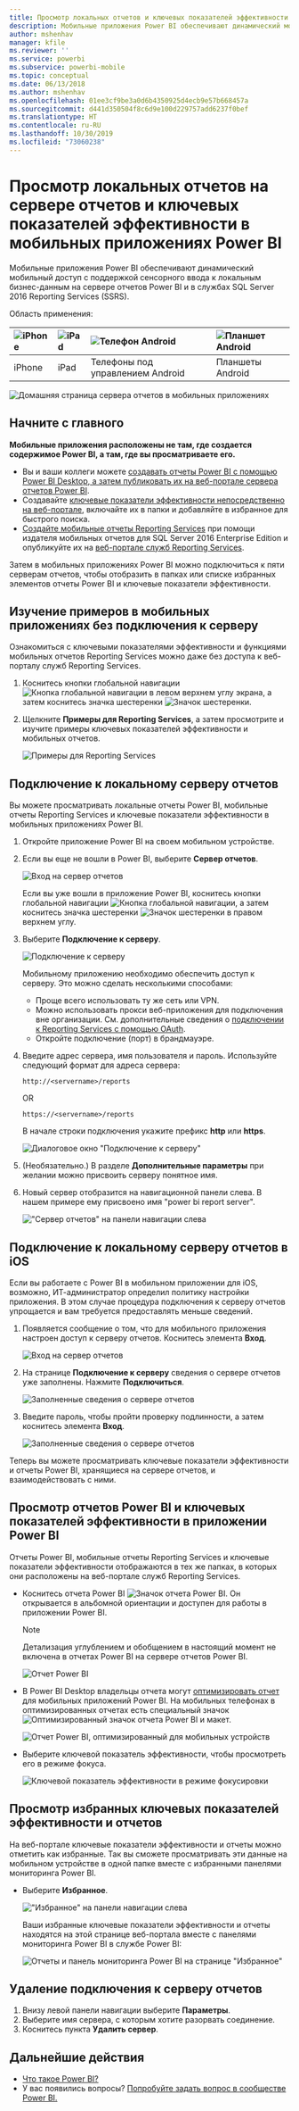 ```yaml
---
title: Просмотр локальных отчетов и ключевых показателей эффективности в мобильных приложениях Power BI
description: Мобильные приложения Power BI обеспечивают динамический мобильный доступ с поддержкой сенсорного ввода к локальным бизнес-данным в службах SQL Server Reporting Services и на сервере отчетов Power BI.
author: mshenhav
manager: kfile
ms.reviewer: ''
ms.service: powerbi
ms.subservice: powerbi-mobile
ms.topic: conceptual
ms.date: 06/13/2018
ms.author: mshenhav
ms.openlocfilehash: 01ee3cf9be3a0d6b4350925d4ecb9e57b668457a
ms.sourcegitcommit: d441d350504f8c6d9e100d229757add6237f0bef
ms.translationtype: HT
ms.contentlocale: ru-RU
ms.lasthandoff: 10/30/2019
ms.locfileid: "73060238"
---
```

# <a name="view-on-premises-report-server-reports-and-kpis-in-the-power-bi-mobile-apps"></a>Просмотр локальных отчетов на сервере отчетов и ключевых показателей эффективности в мобильных приложениях Power BI

Мобильные приложения Power BI обеспечивают динамический мобильный доступ с поддержкой сенсорного ввода к локальным бизнес-данным на сервере отчетов Power BI и в службах SQL Server 2016 Reporting Services (SSRS).

Область применения:

| ![iPhone](./media/mobile-app-ssrs-kpis-mobile-on-premises-reports/iphone-logo-50-px.png) | ![iPad](./media/mobile-app-ssrs-kpis-mobile-on-premises-reports/ipad-logo-50-px.png) | ![Телефон Android](./media/mobile-app-ssrs-kpis-mobile-on-premises-reports/android-phone-logo-50-px.png) | ![Планшет Android](./media/mobile-app-ssrs-kpis-mobile-on-premises-reports/android-tablet-logo-50-px.png) |
|:--- |:--- |:--- |:--- |
| iPhone |iPad |Телефоны под управлением Android |Планшеты Android |


![Домашняя страница сервера отчетов в мобильных приложениях](./media/mobile-app-ssrs-kpis-mobile-on-premises-reports/power-bi-ipad-pbi-report-server-home.png)

## <a name="first-things-first"></a>Начните с главного
**Мобильные приложения расположены не там, где создается содержимое Power BI, а там, где вы просматриваете его.**

* Вы и ваши коллеги можете [создавать отчеты Power BI с помощью Power BI Desktop, а затем публиковать их на веб-портале сервера отчетов Power BI](../../report-server/quickstart-create-powerbi-report.md). 
* Создавайте [ключевые показатели эффективности непосредственно на веб-портале](https://docs.microsoft.com/sql/reporting-services/working-with-kpis-in-reporting-services), включайте их в папки и добавляйте в избранное для быстрого поиска. 
* [Создайте мобильные отчеты Reporting Services](https://docs.microsoft.com/sql/reporting-services/mobile-reports/create-mobile-reports-with-sql-server-mobile-report-publisher) при помощи издателя мобильных отчетов для SQL Server 2016 Enterprise Edition и опубликуйте их на [веб-портале служб Reporting Services](https://docs.microsoft.com/sql/reporting-services/web-portal-ssrs-native-mode).  

Затем в мобильных приложениях Power BI можно подключиться к пяти серверам отчетов, чтобы отобразить в папках или списке избранных элементов отчеты Power BI и ключевые показатели эффективности. 

## <a name="explore-samples-in-the-mobile-apps-without-a-server-connection"></a>Изучение примеров в мобильных приложениях без подключения к серверу
Ознакомиться с ключевыми показателями эффективности и функциями мобильных отчетов Reporting Services можно даже без доступа к веб-порталу служб Reporting Services. 

1. Коснитесь кнопки глобальной навигации ![Кнопка глобальной навигации](././media/mobile-app-ssrs-kpis-mobile-on-premises-reports/power-bi-iphone-global-nav-button.png) в левом верхнем углу экрана, а затем коснитесь значка шестеренки ![Значок шестеренки](././media/mobile-app-ssrs-kpis-mobile-on-premises-reports/power-bi-ios-settings-icon.png).
2. Щелкните **Примеры для Reporting Services**, а затем просмотрите и изучите примеры ключевых показателей эффективности и мобильных отчетов.
   
   ![Примеры для Reporting Services](./media/mobile-app-ssrs-kpis-mobile-on-premises-reports/power-bi-iphone-ssrs-samples.png)

## <a name="connect-to-an-on-premises-report-server"></a>Подключение к локальному серверу отчетов
Вы можете просматривать локальные отчеты Power BI, мобильные отчеты Reporting Services и ключевые показатели эффективности в мобильных приложениях Power BI. 

1. Откройте приложение Power BI на своем мобильном устройстве.
2. Если вы еще не вошли в Power BI, выберите **Сервер отчетов**.
   
   ![Вход на сервер отчетов](./media/mobile-app-ssrs-kpis-mobile-on-premises-reports/power-bi-connect-to-rs-login.png)
   
   Если вы уже вошли в приложение Power BI, коснитесь кнопки глобальной навигации ![Кнопка глобальной навигации](././media/mobile-app-ssrs-kpis-mobile-on-premises-reports/power-bi-iphone-global-nav-button.png), а затем коснитесь значка шестеренки ![Значок шестеренки](././media/mobile-app-ssrs-kpis-mobile-on-premises-reports/power-bi-ios-settings-icon.png) в правом верхнем углу.
3. Выберите **Подключение к серверу**.
   
    ![Подключение к серверу](./media/mobile-app-ssrs-kpis-mobile-on-premises-reports/power-bi-android-server-sign-in.png)

     Мобильному приложению необходимо обеспечить доступ к серверу. Это можно сделать несколькими способами:

    - Проще всего использовать ту же сеть или VPN.
    - Можно использовать прокси веб-приложения для подключения вне организации. См. дополнительные сведения о [подключении к Reporting Services с помощью OAuth](mobile-oauth-ssrs.md). 
    - Откройте подключение (порт) в брандмауэре.

1. Введите адрес сервера, имя пользователя и пароль. Используйте следующий формат для адреса сервера:
   
     `http://<servername>/reports`
   
     OR
   
     `https://<servername>/reports`
   
   В начале строки подключения укажите префикс **http** или **https**.
   
    ![Диалоговое окно "Подключение к серверу"](./media/mobile-app-ssrs-kpis-mobile-on-premises-reports/power-bi-ios-connect-to-server-dialog.png)
5. (Необязательно.) В разделе **Дополнительные параметры** при желании можно присвоить серверу понятное имя.
6. Новый сервер отобразится на навигационной панели слева. В нашем примере ему присвоено имя "power bi report server".
   
   !["Сервер отчетов" на панели навигации слева](./media/mobile-app-ssrs-kpis-mobile-on-premises-reports/power-bi-iphone-left-nav-report-server.png)

## <a name="connect-to-an-on-premises-report-server-in-ios"></a>Подключение к локальному серверу отчетов в iOS

Если вы работаете с Power BI в мобильном приложении для iOS, возможно, ИТ-администратор определил политику настройки приложения. В этом случае процедура подключения к серверу отчетов упрощается и вам требуется предоставлять меньше сведений. 

1. Появляется сообщение о том, что для мобильного приложения настроен доступ к серверу отчетов. Коснитесь элемента **Вход**.

    ![Вход на сервер отчетов](./media/mobile-app-ssrs-kpis-mobile-on-premises-reports/power-bi-config-server-sign-in.png)

2.  На странице **Подключение к серверу** сведения о сервере отчетов уже заполнены. Нажмите **Подключиться**.

    ![Заполненные сведения о сервере отчетов](./media/mobile-app-ssrs-kpis-mobile-on-premises-reports/power-bi-ios-remote-configure-connect-server.png)

3. Введите пароль, чтобы пройти проверку подлинности, а затем коснитесь элемента **Вход**. 

    ![Заполненные сведения о сервере отчетов](./media/mobile-app-ssrs-kpis-mobile-on-premises-reports/power-bi-config-server-address.png)

Теперь вы можете просматривать ключевые показатели эффективности и отчеты Power BI, хранящиеся на сервере отчетов, и взаимодействовать с ними.

## <a name="view-power-bi-reports-and-kpis-in-the-power-bi-app"></a>Просмотр отчетов Power BI и ключевых показателей эффективности в приложении Power BI
Отчеты Power BI, мобильные отчеты Reporting Services и ключевые показатели эффективности отображаются в тех же папках, в которых они расположены на веб-портале служб Reporting Services. 

* Коснитесь отчета Power BI ![Значок отчета Power BI](./media/mobile-app-ssrs-kpis-mobile-on-premises-reports/power-bi-rs-mobile-report-icon.png). Он открывается в альбомной ориентации и доступен для работы в приложении Power BI.

    > [!NOTE]
  > Детализация углублением и обобщением в настоящий момент не включена в отчетах Power BI на сервере отчетов Power BI.
  
    ![Отчет Power BI](./media/mobile-app-ssrs-kpis-mobile-on-premises-reports/power-bi-iphone-report-server-report.png)
* В Power BI Desktop владельцы отчета могут [оптимизировать отчет](../../desktop-create-phone-report.md) для мобильных приложений Power BI. На мобильных телефонах в оптимизированных отчетах есть специальный значок ![Оптимизированный значок отчета Power BI](./media/mobile-app-ssrs-kpis-mobile-on-premises-reports/power-bi-rs-mobile-optimized-icon.png) и макет.
  
    ![Отчет Power BI, оптимизированный для мобильных устройств](./media/mobile-app-ssrs-kpis-mobile-on-premises-reports/power-bi-rs-mobile-optimized-report.png)
* Выберите ключевой показатель эффективности, чтобы просмотреть его в режиме фокуса.
  
    ![Ключевой показатель эффективности в режиме фокусировки](./media/mobile-app-ssrs-kpis-mobile-on-premises-reports/pbi_ipad_ssmrp_tile.png)

## <a name="view-your-favorite-kpis-and-reports"></a>Просмотр избранных ключевых показателей эффективности и отчетов
На веб-портале ключевые показатели эффективности и отчеты можно отметить как избранные. Так вы сможете просматривать эти данные на мобильном устройстве в одной папке вместе с избранными панелями мониторинга Power BI.

* Выберите **Избранное**.
  
   !["Избранное" на панели навигации слева](./media/mobile-app-ssrs-kpis-mobile-on-premises-reports/power-bi-ipad-faves-pbi-report-server-update.png)
  
   Ваши избранные ключевые показатели эффективности и отчеты находятся на этой странице веб-портала вместе с панелями мониторинга Power BI в службе Power BI:
  
   ![Отчеты и панель мониторинга Power BI на странице "Избранное"](./media/mobile-app-ssrs-kpis-mobile-on-premises-reports/power-bi-ipad-favorites.png)

## <a name="remove-a-connection-to-a-report-server"></a>Удаление подключения к серверу отчетов
1. Внизу левой панели навигации выберите **Параметры**.
2. Выберите имя сервера, с которым хотите разорвать соединение.
3. Коснитесь пункта **Удалить сервер**.

## <a name="next-steps"></a>Дальнейшие действия
* [Что такое Power BI?](../../fundamentals/power-bi-overview.md)  
* У вас появились вопросы? [Попробуйте задать вопрос в сообществе Power BI.](http://community.powerbi.com/)

